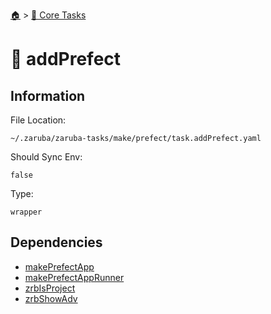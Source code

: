 <!--startTocHeader-->
[🏠](../README.md) > [🥝 Core Tasks](README.md)
# 💯 addPrefect
<!--endTocHeader-->

## Information

File Location:

    ~/.zaruba/zaruba-tasks/make/prefect/task.addPrefect.yaml

Should Sync Env:

    false

Type:

    wrapper


## Dependencies

* [makePrefectApp](make-prefect-app.md)
* [makePrefectAppRunner](make-prefect-app-runner.md)
* [zrbIsProject](zrb-is-project.md)
* [zrbShowAdv](zrb-show-adv.md)
<!--startTocSubtopic-->

<!--endTocSubtopic-->